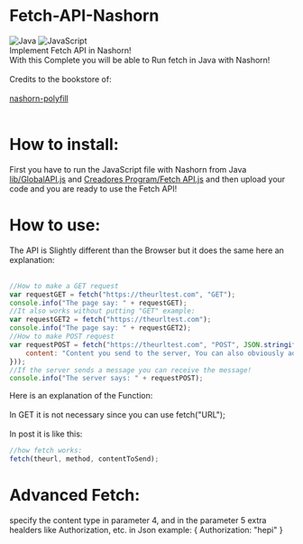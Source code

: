 # Fetch-API-Nashorn
![Java](https://img.shields.io/badge/java-%23ED8B00.svg?style=for-the-badge&logo=openjdk&logoColor=white) ![JavaScript](https://img.shields.io/badge/javascript-%23323330.svg?style=for-the-badge&logo=javascript&logoColor=%23F7DF1E) <br/>
Implement Fetch API in Nashorn!<br/>
With this Complete you will be able to Run fetch in Java with Nashorn!<br/><br/>
Credits to the bookstore of:<br/><br/>
<a href="https://github.com/shendepu/nashorn-polyfill">nashorn-polyfill</a><br/><br/>
# How to install:
First you have to run the JavaScript file with Nashorn from Java <a href="https://github.com/Trollhunters501/Fetch-API-Nashorn/blob/main/lib/GlobalAPI.js">lib/GlobalAPI.js</a> and <a href="https://github.com/Trollhunters501/Fetch-API-Nashorn/blob/main/Creadores%20Program/Fetch%20API.js">Creadores Program/Fetch API.js</a> and then upload your code and you are ready to use the Fetch API!
# How to use:
The API is Slightly different than the Browser but it does the same here an explanation:<br/><br/>
```js
//How to make a GET request
var requestGET = fetch("https://theurltest.com", "GET");
console.info("The page say: " + requestGET);
//It also works without putting "GET" example:
var requestGET2 = fetch("https://theurltest.com");
console.info("The page say: " + requestGET2);
//How to make POST request
var requestPOST = fetch("https://theurltest.com", "POST", JSON.stringify({
    content: "Content you send to the server, You can also obviously add more variables as you need just like Fetch!"
}));
//If the server sends a message you can receive the message!
console.info("The server says: " + requestPOST);
```
Here is an explanation of the Function:<br/><br/>
In GET it is not necessary since you can use fetch("URL");<br/><br/>
In post it is like this:
```js
//how fetch works:
fetch(theurl, method, contentToSend);
```

# Advanced Fetch:

specify the content type in parameter 4, and in the parameter 5 extra healders like Authorization, etc. in Json example:
{
  Authorization: "hepi"
}
